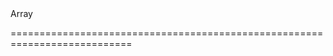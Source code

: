 <!--merge--><!--/merge-->
<!--type-->Array<String, dxMultiViewItem, Object><!--/type-->
===========================================================================
